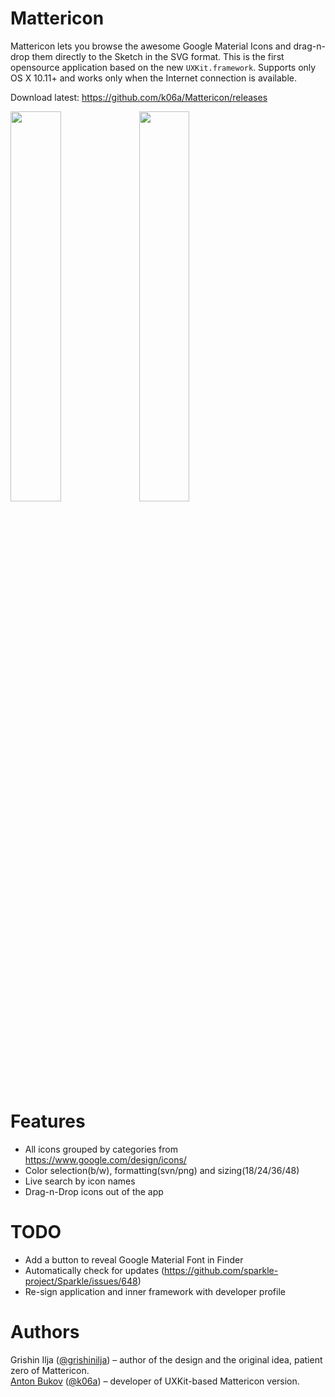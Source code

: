 # Mattericon
Mattericon lets you browse the awesome Google Material Icons and drag-n-drop them directly to the Sketch in the SVG format. This is the first opensource application based on the new `UXKit.framework`. Supports only OS X 10.11+ and works only when the Internet connection is available.
 
Download latest: https://github.com/k06a/Mattericon/releases

<img src="https://raw.githubusercontent.com/k06a/Mattericon/master/screenshot-1.png" width="40%">
<img src="https://raw.githubusercontent.com/k06a/Mattericon/master/screenshot-2.png" width="40%">

# Features
* All icons grouped by categories from https://www.google.com/design/icons/
* Color selection(b/w), formatting(svn/png) and sizing(18/24/36/48)
* Live search by icon names
* Drag-n-Drop icons out of the app

# TODO
* Add a button to reveal Google Material Font in Finder
* Automatically check for updates (https://github.com/sparkle-project/Sparkle/issues/648)
* Re-sign application and inner framework with developer profile

# Authors
Grishin Ilja ([@grishinilja](https://twitter.com/grishinilja)) – author of the design and the original idea, patient zero of Mattericon.<br>
[Anton Bukov](https://gtihub.com/k06a) ([@k06a](https://twitter.com/k06a)) – developer of UXKit-based Mattericon version.
